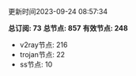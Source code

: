 更新时间2023-09-24 08:57:34

**总订阅: 73**
**总节点: 857**
**有效节点: 248**
- v2ray节点: 216
- trojan节点: 22
- ss节点: 10
